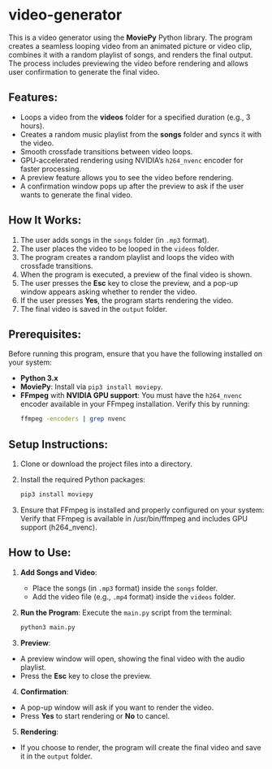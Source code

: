 # video-generator

This is a video generator using the **MoviePy** Python library. The program creates a seamless looping video from an animated picture or video clip, combines it with a random playlist of songs, and renders the final output. The process includes previewing the video before rendering and allows user confirmation to generate the final video.

## Features:
- Loops a video from the **videos** folder for a specified duration (e.g., 3 hours).
- Creates a random music playlist from the **songs** folder and syncs it with the video.
- Smooth crossfade transitions between video loops.
- GPU-accelerated rendering using NVIDIA’s `h264_nvenc` encoder for faster processing.
- A preview feature allows you to see the video before rendering.
- A confirmation window pops up after the preview to ask if the user wants to generate the final video.

## How It Works:
1. The user adds songs in the `songs` folder (in `.mp3` format).
2. The user places the video to be looped in the `videos` folder.
3. The program creates a random playlist and loops the video with crossfade transitions.
4. When the program is executed, a preview of the final video is shown.
5. The user presses the **Esc** key to close the preview, and a pop-up window appears asking whether to render the video.
6. If the user presses **Yes**, the program starts rendering the video.
7. The final video is saved in the `output` folder.

## Prerequisites:
Before running this program, ensure that you have the following installed on your system:
- **Python 3.x**
- **MoviePy**: Install via `pip3 install moviepy`.
- **FFmpeg** with **NVIDIA GPU support**: You must have the `h264_nvenc` encoder available in your FFmpeg installation. Verify this by running:
  ```bash
  ffmpeg -encoders | grep nvenc

## Setup Instructions:

1. Clone or download the project files into a directory.

2. Install the required Python packages:
   ```bash
   pip3 install moviepy
3. Ensure that FFmpeg is installed and properly configured on your system:
   Verify that FFmpeg is available in /usr/bin/ffmpeg and includes GPU support (h264_nvenc).



## How to Use:

1. **Add Songs and Video**:
   - Place the songs (in `.mp3` format) inside the `songs` folder.
   - Add the video file (e.g., `.mp4` format) inside the `videos` folder.

2. **Run the Program**: Execute the `main.py` script from the terminal:
   ```bash
   python3 main.py

3. **Preview**:

- A preview window will open, showing the final video with the audio playlist.
- Press the **Esc** key to close the preview.

4. **Confirmation**:

- A pop-up window will ask if you want to render the video.
- Press **Yes** to start rendering or **No** to cancel.

5. **Rendering**:

- If you choose to render, the program will create the final video and save it in the `output` folder.


